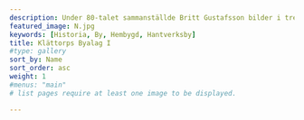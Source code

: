 ```yaml
---
description: Under 80-talet sammanställde Britt Gustafsson bilder i tre fotoalbum på vår by. Detta är det första albumet. Tusen tack till Eva Ahrenstedt(Klättorp 106) för bilderna! Klicka på en bild för att se bildtext.
featured_image: N.jpg
keywords: [Historia, By, Hembygd, Hantverksby]
title: Klättorps Byalag I
#type: gallery
sort_by: Name
sort_order: asc
weight: 1
#menus: "main"
# list pages require at least one image to be displayed.

---
```

